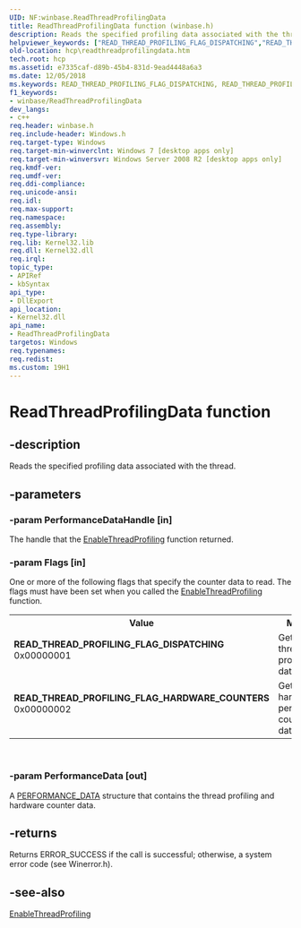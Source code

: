 ```yaml
---
UID: NF:winbase.ReadThreadProfilingData
title: ReadThreadProfilingData function (winbase.h)
description: Reads the specified profiling data associated with the thread.helpviewer_keywords: ["READ_THREAD_PROFILING_FLAG_DISPATCHING","READ_THREAD_PROFILING_FLAG_HARDWARE_COUNTERS","ReadThreadProfilingData","ReadThreadProfilingData function [Hardware Counter Profiling]","hcp.readthreadprofilingdata","winbase/ReadThreadProfilingData"]
old-location: hcp\readthreadprofilingdata.htm
tech.root: hcp
ms.assetid: e7335caf-d89b-45b4-831d-9ead4448a6a3
ms.date: 12/05/2018
ms.keywords: READ_THREAD_PROFILING_FLAG_DISPATCHING, READ_THREAD_PROFILING_FLAG_HARDWARE_COUNTERS, ReadThreadProfilingData, ReadThreadProfilingData function [Hardware Counter Profiling], hcp.readthreadprofilingdata, winbase/ReadThreadProfilingData
f1_keywords:
- winbase/ReadThreadProfilingData
dev_langs:
- c++
req.header: winbase.h
req.include-header: Windows.h
req.target-type: Windows
req.target-min-winverclnt: Windows 7 [desktop apps only]
req.target-min-winversvr: Windows Server 2008 R2 [desktop apps only]
req.kmdf-ver: 
req.umdf-ver: 
req.ddi-compliance: 
req.unicode-ansi: 
req.idl: 
req.max-support: 
req.namespace: 
req.assembly: 
req.type-library: 
req.lib: Kernel32.lib
req.dll: Kernel32.dll
req.irql: 
topic_type:
- APIRef
- kbSyntax
api_type:
- DllExport
api_location:
- Kernel32.dll
api_name:
- ReadThreadProfilingData
targetos: Windows
req.typenames: 
req.redist: 
ms.custom: 19H1
---
```


# ReadThreadProfilingData function


## -description


Reads the specified profiling data associated with the thread.


## -parameters




### -param PerformanceDataHandle [in]

The handle that the <a href="https://docs.microsoft.com/windows/desktop/api/winbase/nf-winbase-enablethreadprofiling">EnableThreadProfiling</a> function returned.


### -param Flags [in]

One or more of the following flags that specify the counter data to read. The flags must have been set when you called the <a href="https://docs.microsoft.com/windows/desktop/api/winbase/nf-winbase-enablethreadprofiling">EnableThreadProfiling</a> function.

<table>
<tr>
<th>Value</th>
<th>Meaning</th>
</tr>
<tr>
<td width="40%"><a id="READ_THREAD_PROFILING_FLAG_DISPATCHING"></a><a id="read_thread_profiling_flag_dispatching"></a><dl>
<dt><b>READ_THREAD_PROFILING_FLAG_DISPATCHING</b></dt>
<dt>0x00000001</dt>
</dl>
</td>
<td width="60%">
Get the thread profiling data.

</td>
</tr>
<tr>
<td width="40%"><a id="READ_THREAD_PROFILING_FLAG_HARDWARE_COUNTERS"></a><a id="read_thread_profiling_flag_hardware_counters"></a><dl>
<dt><b>READ_THREAD_PROFILING_FLAG_HARDWARE_COUNTERS</b></dt>
<dt>0x00000002</dt>
</dl>
</td>
<td width="60%">
Get the hardware performance counters data.

</td>
</tr>
</table>
 


### -param PerformanceData [out]

A <a href="https://docs.microsoft.com/windows/desktop/api/winnt/ns-winnt-performance_data">PERFORMANCE_DATA</a> structure that contains the thread profiling and hardware counter data.


## -returns



 Returns ERROR_SUCCESS if the call is successful; otherwise, a system error code (see Winerror.h).




## -see-also




<a href="https://docs.microsoft.com/windows/desktop/api/winbase/nf-winbase-enablethreadprofiling">EnableThreadProfiling</a>
 

 

